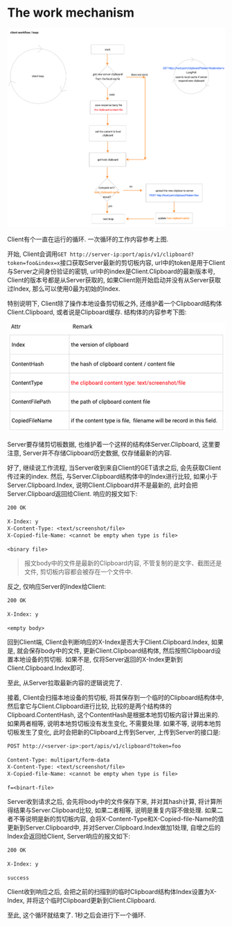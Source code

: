 # The work mechanism

![](client.png)

Client有个一直在运行的循环. 一次循环的工作内容参考上图.

开始, Client会调用`GET http://server-ip:port/apis/v1/clipboard?token=foo&index=x`接口获取Server最新的剪切板内容, url中的token是用于Client与Server之间身份验证的密钥, url中的index是Client.Clipboard的最新版本号, Client的版本号都是从Server获取的, 如果Client刚开始启动并没有从Server获取过Index, 那么可以使用0最为初始的Index.

特别说明下, Client除了操作本地设备剪切板之外, 还维护着一个Clipboard结构体Client.Clipboard, 或者说是Clipboard缓存. 结构体的内容参考下图:

![](clipboard-struct.png)

Server要存储剪切板数据, 也维护着一个这样的结构体Server.Clipboard, 这里要注意, Server并不存储Clipboard历史数据, 仅存储最新的内容.

好了, 继续说工作流程, 当Server收到来自Client的GET请求之后, 会先获取Client传过来的index. 然后, 与Server.Clipboard结构体中的Index进行比较, 如果小于Server.Clipboard.Index, 说明Client.Clipboard并不是最新的, 此时会把Server.Clipboard返回给Client. 响应的报文如下:

```
200 OK

X-Index: y
X-Content-Type: <text/screenshot/file>
X-Copied-file-Name: <cannot be empty when type is file>

<binary file>
```

> 报文body中的文件是最新的Clipboard内容, 不管复制的是文字、截图还是文件, 剪切板内容都会被存在一个文件中.

反之, 仅响应Server的Index给Client:

```
200 OK

X-Index: y

<empty body>
```

回到Client端, Client会判断响应的X-Index是否大于Client.Clipboard.Index, 如果是, 就会保存body中的文件, 更新Client.Clipboard结构体, 然后按照Clipboard设置本地设备的剪切板. 如果不是, 仅将Server返回的X-Index更新到Client.Clipboard.Index即可.

至此, 从Server拉取最新内容的逻辑说完了.

接着, Client会扫描本地设备的剪切板, 将其保存到一个临时的Clipboard结构体中, 然后拿它与Client.Clipboard进行比较, 比较的是两个结构体的Clipboard.ContentHash, 这个ContentHash是根据本地剪切板内容计算出来的. 如果两者相等, 说明本地剪切板没有发生变化, 不需要处理. 如果不等, 说明本地剪切板发生了变化, 此时会把新的Clipboard上传到Server, 上传到Server的接口是:

```
POST http://<server-ip>:port/apis/v1/clipboard?token=foo

Content-Type: multipart/form-data
X-Content-Type: <text/screenshot/file>
X-Copied-file-Name: <cannot be empty when type is file>

f=<binart-file>
```

Server收到请求之后, 会先将body中的文件保存下来, 并对其hash计算, 将计算所得结果与Server.Clipboard比较, 如果二者相等, 说明是重复内容不做处理. 如果二者不等说明是新的剪切板内容, 会将X-Content-Type和X-Copied-file-Name的值更新到Server.Clipboard中, 并对Server.Clipboard.Index做加1处理, 自增之后的Index会返回给Client, Server响应的报文如下:

```
200 OK

X-Index: y

success
```

Client收到响应之后, 会把之前的扫描到的临时Clipboard结构体Index设置为X-Index, 并将这个临时Clipboard更新到Client.Clipboard.

至此, 这个循环就结束了. 1秒之后会进行下一个循环.